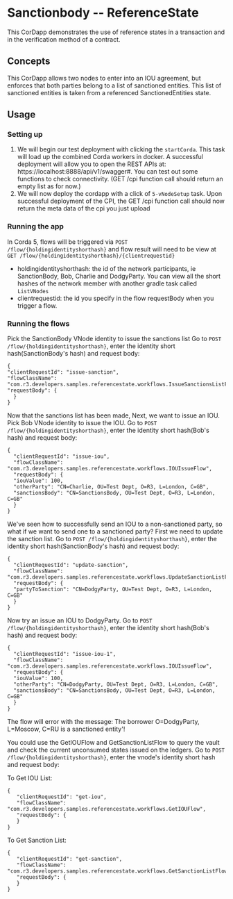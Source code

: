# Sanctionbody -- ReferenceState

This CorDapp demonstrates the use of reference states in a transaction and in the verification method of a contract.

## Concepts
This CorDapp allows two nodes to enter into an IOU agreement, but enforces that both parties belong to a list of sanctioned entities. This list of sanctioned entities is taken from a referenced SanctionedEntities state.

## Usage


### Setting up

1. We will begin our test deployment with clicking the `startCorda`. This task will load up the combined Corda workers in docker.
   A successful deployment will allow you to open the REST APIs at: https://localhost:8888/api/v1/swagger#. You can test out some
   functions to check connectivity. (GET /cpi function call should return an empty list as for now.)
2. We will now deploy the cordapp with a click of `5-vNodeSetup` task. Upon successful deployment of the CPI, the GET /cpi function call should now return the meta data of the cpi you just upload



### Running the app

In Corda 5, flows will be triggered via `POST /flow/{holdingidentityshorthash}` and flow result will need to be view at `GET /flow/{holdingidentityshorthash}/{clientrequestid}`
* holdingidentityshorthash: the id of the network participants, ie SanctionBody, Bob, Charlie and DodgyParty. You can view all the short hashes of the network member with another gradle task called `ListVNodes`
* clientrequestid: the id you specify in the flow requestBody when you trigger a flow.


### Running the flows

Pick the SanctionBody VNode identity to issue the sanctions list
Go to `POST /flow/{holdingidentityshorthash}`, enter the identity short hash(SanctionBody's hash) and request body:

    {
    "clientRequestId": "issue-sanction",
    "flowClassName": "com.r3.developers.samples.referencestate.workflows.IssueSanctionsListFlow",
    "requestBody": {
      }
    }

Now that the sanctions list has been made, Next, we want to issue an IOU. Pick Bob VNode identity to issue the IOU.
Go to `POST /flow/{holdingidentityshorthash}`, enter the identity short hash(Bob's hash) and request body:

    {
      "clientRequestId": "issue-iou",
      "flowClassName": "com.r3.developers.samples.referencestate.workflows.IOUIssueFlow",
      "requestBody": {
      "iouValue": 100,
      "otherParty": "CN=Charlie, OU=Test Dept, O=R3, L=London, C=GB",
      "sanctionsBody": "CN=SanctionsBody, OU=Test Dept, O=R3, L=London, C=GB"
      }
    }

We've seen how to successfully send an IOU to a non-sanctioned party, so what if we want to send one to a sanctioned party? First we need to update the sanction list.
Go to `POST /flow/{holdingidentityshorthash}`, enter the identity short hash(SanctionBody's hash) and request body:

    {
      "clientRequestId": "update-sanction",
      "flowClassName": "com.r3.developers.samples.referencestate.workflows.UpdateSanctionListFlow",
      "requestBody": {
      "partyToSanction": "CN=DodgyParty, OU=Test Dept, O=R3, L=London, C=GB"
      }
    }


Now try an issue an IOU to DodgyParty. Go to `POST /flow/{holdingidentityshorthash}`, enter the identity short hash(Bob's hash) and request body:

    {
      "clientRequestId": "issue-iou-1",
      "flowClassName": "com.r3.developers.samples.referencestate.workflows.IOUIssueFlow",
      "requestBody": {
      "iouValue": 100,
      "otherParty": "CN=DodgyParty, OU=Test Dept, O=R3, L=London, C=GB",
      "sanctionsBody": "CN=SanctionsBody, OU=Test Dept, O=R3, L=London, C=GB"
      }
    }

The flow will error with the message: The borrower O=DodgyParty, L=Moscow, C=RU is a sanctioned entity'!

You could use the GetIOUFlow and GetSanctionListFlow to query the vault and check the current unconsumed states
issued on the ledgers. Go to `POST /flow/{holdingidentityshorthash}`, enter the vnode's identity short hash and request body:

To Get IOU List:

    {
       "clientRequestId": "get-iou",
       "flowClassName": "com.r3.developers.samples.referencestate.workflows.GetIOUFlow",
       "requestBody": {
       }
    }

To Get Sanction List:

    {
       "clientRequestId": "get-sanction",
       "flowClassName": "com.r3.developers.samples.referencestate.workflows.GetSanctionListFlow",
       "requestBody": {
       }
    }

